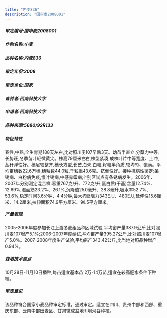 ```yaml
---
title: "内麦836"
description: "国审麦2008001"
---
```

##### 审定编号:国审麦2008001

##### 作物名称:小麦

##### 品种名称:内麦836

##### 审定年份:2008

##### 审定单位:国家

##### 育种者:西南科技大学

##### 申请者:西南科技大学

##### 品种来源:5680/92R133

##### 特征特性
春性,中熟,全生育期188天左右,比对照川麦107早熟3天。幼苗半直立,分蘖力中等,长势旺,冬季苗叶轻微黄尖。株高79厘米左右,株型紧凑,成株叶片中等宽度、上冲,茎秆弹性好。穗层较整齐,穗长方型,长芒,白壳,白粒,籽粒半角质,较均匀、饱满。平均亩穗数22.6万穗,穗粒数44.0粒,千粒重43.6克。抗倒性好。接种抗病性鉴定:条锈病、白粉病免疫,慢叶锈病,中感赤霉病;个别区试点有条锈病发生。2006年、2007年分别测定混合样:容重767克/升、772克/升,蛋白质(干基)含量12.74%、12.69%,湿面筋23.2%、26.1%,沉降值25.0毫升、28.8毫升,吸水率52.7%、53.6%,稳定时间3.6分钟、4.4分钟,最大抗延阻力343E.U、480E.U,延伸性15.6厘米、14.2厘米,拉伸面积74.9平方厘米、90.5平方厘米。

##### 产量表现
2005-2006年度参加长江上游冬麦组品种区域试验,平均亩产量387.9公斤,比对照川麦107增产5.1%;2006-2007年度续试,平均亩产量395.27公斤,比对照川麦107增产5.0%。2007-2008年度生产试验,平均亩产343.42公斤,比当地对照品种增产0.94%。

##### 栽培技术要点
10月28日-11月10日播种,每亩适宜基本苗12万-14万苗,适宜在较高肥水条件下种植。

##### 审定意见
该品种符合国家小麦品种审定标准，通过审定。适宜在四川、贵州中部和西部、重庆东部、云南中部田麦区、甘肃徽成盆地川坝河谷种植。
